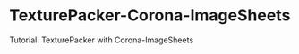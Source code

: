 TexturePacker-Corona-ImageSheets
================================

Tutorial: TexturePacker with Corona-ImageSheets